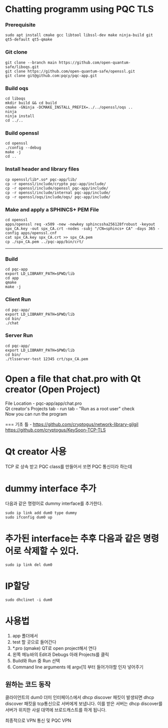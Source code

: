 Chatting programm using PQC TLS
===

### Prerequisite
```
sudo apt install cmake gcc libtool libssl-dev make ninja-build git qt5-default qt5-qmake
```

### Git clone
```
git clone --branch main https://github.com/open-quantum-safe/liboqs.git
git clone https://github.com/open-quantum-safe/openssl.git
git clone git@github.com:pqcy/pqc-app.git
```

### Build oqs
```
cd liboqs
mkdir build && cd build
cmake -GNinja -DCMAKE_INSTALL_PREFIX=../../openssl/oqs ..
ninja
ninja install
cd ../..
```

### Build openssl
```
cd openssl
./config --debug
make -j
cd ..
```

### Install header and library files
```
cp openssl/lib*.so* pqc-app/lib/
cp -r openssl/include/crypto pqc-app/include/
cp -r openssl/include/openssl pqc-app/include/
cp -r openssl/include/internal pqc-app/include/
cp -r openssl/oqs/include/oqs/ pqc-app/include/
```
### Make and apply a SPHINCS+ PEM File
```
cd openssl
apps/openssl req -x509 -new -newkey sphincssha256128frobust -keyout spx_CA.key -out spx_CA.crt -nodes -subj "/CN=sphincs+ CA" -days 365 -config apps/openssl.cnf
cat spx_CA.key spx_CA.crt >> spx_CA.pem
cp ./spx_CA.pem ../pqc-app/bin/crt/
```
---
###  Build
```
cd pqc-app
export LD_LIBRARY_PATH=$PWD/lib
cd app
qmake
make -j
```

### Client Run
```
cd pqc-app/
export LD_LIBRARY_PATH=$PWD/lib
cd bin/
./chat
```

### Server Run
```
cd pqc-app/
export LD_LIBRARY_PATH=$PWD/lib
cd bin/
./tlsserver-test 12345 crt/spx_CA.pem
```

# Open a file that chat.pro with Qt creator (Open Project)
File Location - pqc-app/app/chat.pro   
Qt creator's Projects tab - run tab - "Run as a root user" check   
Now you can run the program

===
기초 틀 - https://github.com/cryptogus/network-library-gilgil   
https://github.com/cryptogus/KeySoon-TCP-TLS
# Qt creator 사용
TCP 로 상속 받고 PQC class를 만들어서 쏘면 PQC 통신이라 하는데

# dummy interface 추가
다음과 같은 명령어로 dummy interface를 추가한다.  

```sudo ip link add dum0 type dummy```  
```sudo ifconfig dum0 up```  
# 추가된 interface는 추후 다음과 같은 명령어로 삭제할 수 있다.    
```sudo ip link del dum0```
  
# IP할당  
```sudo dhclinet -i dum0```


사용법
=============
1. app 폴더에서  
2. test 할 곳으로 들어간다
3. *.pro (qmake) QT로 open project해서 연다
4. 왼쪽 메뉴바의 Edit과 Debugs 아래 Projects를 클릭
5. Build와 Run 중 Run 선택
6. Command line arguments 에 argv[1] 부터 들어가야할 인자 넣어주기

원하는 코드 동작
-------------
클라이언트의 dum0 더미 인터페이스에서 dhcp discover 패킷이 발생되면
dhcp discover 패킷을 tcp통신으로 서버에게 보냅니다.
이를 받은 서버는 dhcp discover를 서버가 위치한 사설 대역에 브로드캐스트를 하게 됩니다.

최종적으로 VPN 통신 및 PQC VPN
